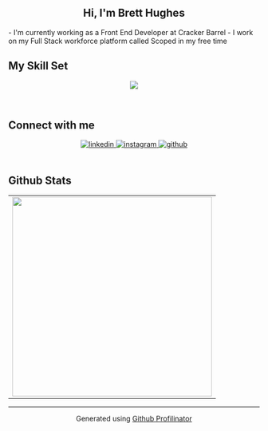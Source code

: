 ## <div align="center">Hi, I'm Brett Hughes </div>

<span>- I'm currently working as a Front End Developer at Cracker Barrel</span>
<span>- I work on my Full Stack workforce platform called Scoped in my free time</span>

## My Skill Set  

  
<p align="middle">  
<img src="https://skillicons.dev/icons?i=js,ts,py,react,nextjs,django,gcp,aws,figma," />
</p>

<br/>  

## Connect with me  
<div align="center">
<a href="https://linkedin.com/in/brett-hughes-08942893" target="_blank">
<img src=https://img.shields.io/badge/linkedin-%231E77B5.svg?&style=for-the-badge&logo=linkedin&logoColor=white alt=linkedin style="margin-bottom: 5px;" />
</a>
<a href="https://instagram.com/brettjustplay" target="_blank">
<img src=https://img.shields.io/badge/instagram-%23000000.svg?&style=for-the-badge&logo=instagram&logoColor=white alt=instagram style="margin-bottom: 5px;" />
</a>
<a href="https://github.com/TwoFivinClimber" target="_blank">
<img src=https://img.shields.io/badge/github-%2324292e.svg?&style=for-the-badge&logo=github&logoColor=white alt=github style="margin-bottom: 5px;" />
</a>  
</div>  
  

<br/>  


## Github Stats 
<table align="center">
    <td>
        <img src="https://github-readme-stats.vercel.app/api/top-langs/?username=twofivinclimber&hide_border=true&layout=compact" align="middle" style="width: 400px" />
    </td>
</table>


----
<div align="center">Generated using <a href="https://profilinator.rishav.dev/" target="_blank">Github Profilinator</a></div>
